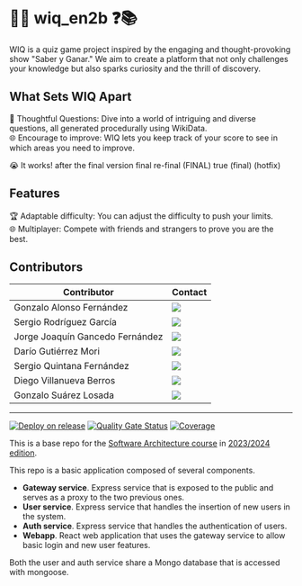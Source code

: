 # 🧠🤔 wiq_en2b ❓📚

WIQ is a quiz game project inspired by the engaging and thought-provoking show "Saber y Ganar." 
We aim to create a platform that not only challenges your knowledge but also sparks curiosity and the thrill of discovery.


## What Sets WIQ Apart
🤔 Thoughtful Questions: Dive into a world of intriguing and diverse questions, all generated procedurally using WikiData.  
🌐 Encourage to improve: WIQ lets you keep track of your score to see in which areas you need to improve. 

😭 It works! after the final version final re-final (FINAL) true (final) (hotfix)

## Features
🏆 Adaptable  difficulty: You can adjust the difficulty to push your limits.  
🌐 Multiplayer: Compete with friends and strangers to prove you are the best.

## Contributors
Contributor | Contact
-- | -- 
Gonzalo Alonso Fernández | <a href="https://github.com/gony02"><img src="https://img.shields.io/badge/UO282104-Gonzalo Alonso-red"></a>
Sergio Rodríguez García | <a href="https://github.com/sergiorodriguezgarcia"><img src="https://img.shields.io/badge/UO282598-Sergio Rodríguez-orange"></a>
Jorge Joaquín Gancedo Fernández | <a href="https://github.com/jjgancfer"><img src="https://img.shields.io/badge/UO282161-Jorge Joaquín Gancedo-yellow"></a>
Darío Gutiérrez Mori | <a href="https://github.com/Toto-hitori"><img src="https://img.shields.io/badge/UO282435-Darío Gutiérrez-green"></a>
Sergio Quintana Fernández | <a href="https://github.com/sergioqfeg1"><img src="https://img.shields.io/badge/UO288090-Sergio Quintana-cyan"></a>
Diego Villanueva Berros | <a href="https://github.com/UO283615"><img src="https://img.shields.io/badge/UO283615-Diego Villanueva-blue"></a>
Gonzalo Suárez Losada | <a href="https://github.com/uo283928"><img src="https://img.shields.io/badge/UO283928-Gonzalo Suárez-pink"></a>
    
***


[![Deploy on release](https://github.com/Arquisoft/wiq_en2b/actions/workflows/release.yml/badge.svg)](https://github.com/Arquisoft/wiq_en2b/actions/workflows/release.yml)
[![Quality Gate Status](https://sonarcloud.io/api/project_badges/measure?project=Arquisoft_wiq_en2b&metric=alert_status)](https://sonarcloud.io/summary/new_code?id=Arquisoft_wiq_en2b)
[![Coverage](https://sonarcloud.io/api/project_badges/measure?project=Arquisoft_wiq_en2b&metric=coverage)](https://sonarcloud.io/summary/new_code?id=Arquisoft_wiq_en2b)

This is a base repo for the [Software Architecture course](http://arquisoft.github.io/) in [2023/2024 edition](https://arquisoft.github.io/course2324.html). 

This repo is a basic application composed of several components.

- **Gateway service**. Express service that is exposed to the public and serves as a proxy to the two previous ones.
- **User service**. Express service that handles the insertion of new users in the system.
- **Auth service**. Express service that handles the authentication of users.
- **Webapp**. React web application that uses the gateway service to allow basic login and new user features.

Both the user and auth service share a Mongo database that is accessed with mongoose.

